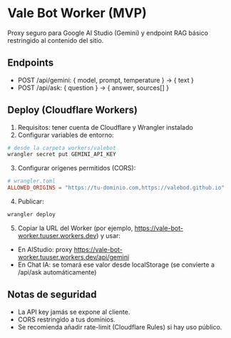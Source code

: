 # Vale Bot Worker (MVP)

Proxy seguro para Google AI Studio (Gemini) y endpoint RAG básico restringido al contenido del sitio.

## Endpoints
- POST /api/gemini: { model, prompt, temperature } → { text }
- POST /api/ask: { question } → { answer, sources[] }

## Deploy (Cloudflare Workers)
1. Requisitos: tener cuenta de Cloudflare y Wrangler instalado
2. Configurar variables de entorno:

```sh
# desde la carpeta workers/valebot
wrangler secret put GEMINI_API_KEY
```

3. Configurar orígenes permitidos (CORS):

```toml
# wrangler.toml
ALLOWED_ORIGINS = "https://tu-dominio.com,https://valebod.github.io"
```

4. Publicar:

```sh
wrangler deploy
```

5. Copiar la URL del Worker (por ejemplo, https://vale-bot-worker.tuuser.workers.dev) y usar:
- En AIStudio: proxy https://vale-bot-worker.tuuser.workers.dev/api/gemini
- En Chat IA: se tomará ese valor desde localStorage (se convierte a /api/ask automáticamente)

## Notas de seguridad
- La API key jamás se expone al cliente.
- CORS restringido a tus dominios.
- Se recomienda añadir rate-limit (Cloudflare Rules) si hay uso público.
